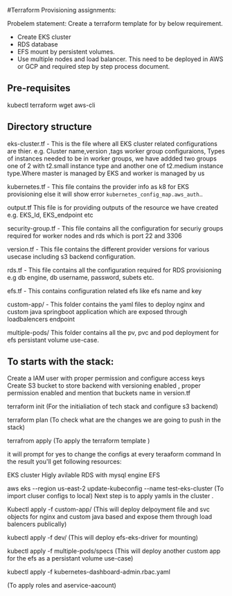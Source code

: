 #Terraform Provisioning assignments:

Probelem statement: Create a terraform template for by below requirement.
- Create EKS cluster 
- RDS database 
- EFS mount by persistent volumes. 
- Use multiple nodes and load balancer.
This need to be deployed in AWS or GCP and required step by step process document.

Pre-requisites
--------------
kubectl
terraform 
wget
aws-cli

Directory structure
-------------------
eks-cluster.tf - This is the file where all EKS cluster related configurations are thier. e.g. Cluster name,version ,tags worker group configuraions, Types of instances needed to be in worker groups, we have addded two groups one of 2 with t2.small instance type and another one of t2.medium instance type.Where master is managed by EKS and worker is managed by us

kubernetes.tf -  This file contains the provider info as k8 for EKS provisioning else it will show error `kubernetes_config_map.aws_auth`..

output.tf This file is for providing outputs of the resource we have created e.g. EKS_Id, EKS_endpoint etc

security-group.tf - This file contains all the configuration for securiy groups required for worker nodes and rds which is port 22 and 3306

version.tf - This file contains the different provider versions for various usecase including s3 backend configuration.

rds.tf - This file contains all the configuration required for RDS provisioning e.g db engine, db username, password, subets etc.

efs.tf - This contains configuration related efs like efs name and key

custom-app/ - This folder contains the yaml files to deploy nginx and custom java springboot application which are exposed through loadbalencers endpoint

multiple-pods/ This folder contains all the pv, pvc and pod deployment for efs persistant volume use-case.


To starts with the stack:
------------------------
Create a IAM user with proper permission and configure access keys 
Create S3 bucket to store backend with versioning enabled , proper permission enabled and mention that buckets name in version.tf

terraform init
(For the initialiation of tech stack and configure s3 backend)


terraform plan 
(To check what are the changes we are going to push in the stack)

terrafrom apply
(To apply the terraform template )


it will prompt for yes to change the configs at every teraaform command
In the result you'll get following resources:

EKS cluster Higly avilable
RDS with mysql engine
EFS 

aws eks --region us-east-2 update-kubeconfig --name test-eks-cluster
(To import cluser configs to local)
Next step is to apply yamls in the cluster .

Kubectl apply -f custom-app/
(This will deploy delpoyment file and svc objects for nginx and custom java based  and expose them through load balencers publically)



kubectl apply -f dev/
(This will deploy efs-eks-driver for mounting)

kubectl apply -f multiple-pods/specs
(This will deploy another custom app for the efs as a persistant volume use-case)

kubectl apply -f kubernetes-dashboard-admin.rbac.yaml

(To apply roles and aservice-aacount)